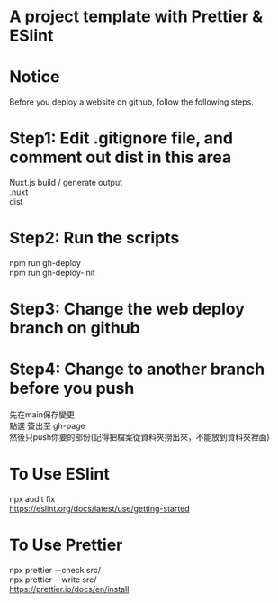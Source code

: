 # A project template with Prettier & ESlint
# Notice

Before you deploy a website on github, follow the following steps.

# Step1: Edit .gitignore file, and comment out dist in this area 

Nuxt.js build / generate output  
.nuxt  
dist  

# Step2: Run the scripts

npm run gh-deploy  
npm run gh-deploy-init  

# Step3: Change the web deploy branch on github 

# Step4: Change to another branch before you push
先在main保存變更  
點選 簽出至 gh-page  
然後只push你要的部份(記得把檔案從資料夾撈出來，不能放到資料夾裡面)  

# To Use ESlint
npx audit fix  
https://eslint.org/docs/latest/use/getting-started  

# To Use Prettier
npx prettier --check src/  
npx prettier --write src/  
https://prettier.io/docs/en/install
